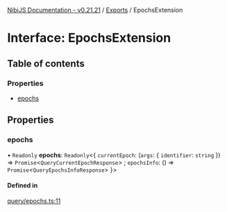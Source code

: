[NibiJS Documentation - v0.21.21](../intro.md) / [Exports](../modules.md) / EpochsExtension

# Interface: EpochsExtension

## Table of contents

### Properties

- [epochs](EpochsExtension.md#epochs)

## Properties

### epochs

• `Readonly` **epochs**: `Readonly`<{ `currentEpoch`: (`args`: { `identifier`: `string` }) => `Promise`<`QueryCurrentEpochResponse`\> ; `epochsInfo`: () => `Promise`<`QueryEpochsInfoResponse`\> }\>

#### Defined in

[query/epochs.ts:11](https://github.com/NibiruChain/ts-sdk/blob/9375f67/packages/nibijs/src/query/epochs.ts#L11)
